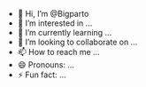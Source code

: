 - 👋 Hi, I’m @Bigparto
- 👀 I’m interested in ...
- 🌱 I’m currently learning ...
- 💞️ I’m looking to collaborate on ...
- 📫 How to reach me ...
- 😄 Pronouns: ...
- ⚡ Fun fact: ...

<!---
Bigparto/Bigparto is a ✨ special ✨ repository because its `README.md` (this file) appears on your GitHub profile.
You can click the Preview link to take a look at your changes.
--->
